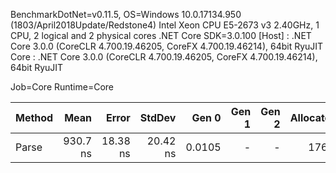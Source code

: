 
BenchmarkDotNet=v0.11.5, OS=Windows 10.0.17134.950 (1803/April2018Update/Redstone4)
Intel Xeon CPU E5-2673 v3 2.40GHz, 1 CPU, 2 logical and 2 physical cores
.NET Core SDK=3.0.100
  [Host] : .NET Core 3.0.0 (CoreCLR 4.700.19.46205, CoreFX 4.700.19.46214), 64bit RyuJIT
  Core   : .NET Core 3.0.0 (CoreCLR 4.700.19.46205, CoreFX 4.700.19.46214), 64bit RyuJIT

Job=Core  Runtime=Core  

 Method |     Mean |    Error |   StdDev |  Gen 0 | Gen 1 | Gen 2 | Allocated |
------- |---------:|---------:|---------:|-------:|------:|------:|----------:|
  Parse | 930.7 ns | 18.38 ns | 20.42 ns | 0.0105 |     - |     - |     176 B |
